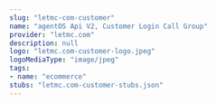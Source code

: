 ```yaml
---
slug: "letmc-com-customer"
name: "agentOS Api V2, Customer Login Call Group"
provider: "letmc.com"
description: null
logo: "letmc.com-customer-logo.jpeg"
logoMediaType: "image/jpeg"
tags:
- name: "ecommerce"
stubs: "letmc.com-customer-stubs.json"
---
```


